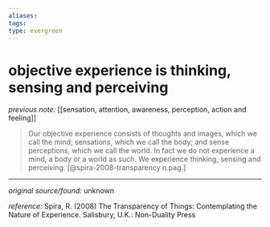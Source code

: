 ```yaml
---
aliases: 
tags: 
type: evergreen
---
```


# objective experience is thinking, sensing and perceiving

_previous note:_ [[sensation, attention, awareness, perception, action and feeling]]


> Our objective experience consists of thoughts and images, which we call the mind; sensations, which we call the body; and sense perceptions, which we call the world. In fact we do not experience a mind, a body or a world as such. We experience thinking, sensing and perceiving. [@spira-2008-transparency n.pag.]


---

_original source/found:_ unknown

_reference:_ Spira, R. (2008) The Transparency of Things: Contemplating the Nature of Experience. Salisbury, U.K.: Non-Duality Press




